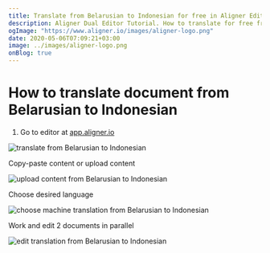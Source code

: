 ```yaml
---
title: Translate from Belarusian to Indonesian for free in Aligner Editor
description: Aligner Dual Editor Tutorial. How to translate for free from Belarusian to Indonesian. Aligner is multilingual document management platform. 
ogImage: "https://www.aligner.io/images/aligner-logo.png"
date: 2020-05-06T07:09:21+03:00
image: ../images/aligner-logo.png
onBlog: true
---
```


# How to translate document from Belarusian to Indonesian

1. Go to editor at [app.aligner.io](https://app.aligner.io "Aligner App web page")

![translate from Belarusian to Indonesian](../aligner-blank-editor.png "translate from Belarusian to Indonesian")

Copy-paste content or upload content

![upload content from Belarusian to Indonesian](../aligner-uploaded-document.png "upload content from Belarusian to Indonesian")

Choose desired language

![choose machine translation from Belarusian to Indonesian](../aligner-language-dropdown.png "choose machine translation from Belarusian to Indonesian")

Work and edit 2 documents in parallel

![edit translation from Belarusian to Indonesian](../aligner-double-sitded-editor.png "edit translation from Belarusian to Indonesian")

